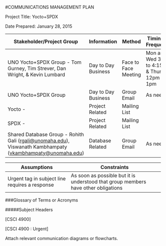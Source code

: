 #COMMUNICATIONS MANAGEMENT PLAN

Project Title: Yocto+SPDX

Date Prepared: January 28, 2015

| Stakeholder/Project Group     | Information                  | Method                | Timing or Frequency |
|-------------------------------|------------------------------|-----------------------|---------------------|
|UNO Yocto+SPDX Group - Tom Gurney, Tim Strever, Dan Wright, & Kevin Lumbard | Day to Day Business | Face to Face Meeting | Mon and Wed 3pm to 4:15pm & Thurs 12pm to 1pm |
|UNO Yocto+SPDX Group           | Day to Day Business          | Group Email           | As needed           |
|Yocto -                        | Project Related              | Mailing List          |                     |
|SPDX -                         | Project Related              | Mailing List          |                     |
|Shared Database Group - Rohith Gali (rgali@unomaha.edu), Viswanath Kambhampaty (vkambhampaty@unomaha.edu) | Database Related | Group Email | As needed |



| Assumptions                                     | Constraints                                              |
|-------------------------------------------------|----------------------------------------------------------|
| Urgent tag in subject line requires a response  | As soon as possible but it is understood that group members have other obligations |


###Glossary of Terms or Acronyms

#####Subject Headers

[CSCI 4900]
 
[CSCI 4900 : Urgent] 
 
Attach relevant communication diagrams or flowcharts.



